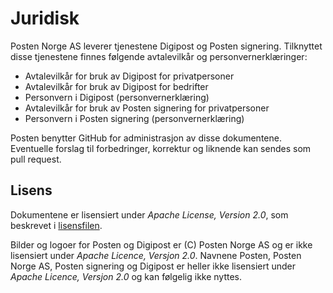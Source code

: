 # Juridisk

Posten Norge AS leverer tjenestene Digipost og Posten signering. Tilknyttet disse tjenestene finnes følgende avtalevilkår og personvernerklæringer:

* Avtalevilkår for bruk av Digipost for privatpersoner
* Avtalevilkår for bruk av Digipost for bedrifter
* Personvern i Digipost (personvernerklæring)
* Avtalevilkår for bruk av Posten signering for privatpersoner
* Personvern i Posten signering (personvernerklæring)

Posten benytter GitHub for administrasjon av disse dokumentene. Eventuelle forslag til forbedringer, korrektur og liknende kan sendes som pull request.

## Lisens

Dokumentene er lisensiert under *Apache License, Version 2.0*, som beskrevet i [lisensfilen](https://github.com/digipost/juridisk/blob/master/LICENSE "LICENSE").

Bilder og logoer for Posten og Digipost er (C) Posten Norge AS og er ikke lisensiert under *Apache Licence, Versjon 2.0*. Navnene Posten, Posten Norge AS, Posten signering og Digipost er heller ikke lisensiert under *Apache Licence, Versjon 2.0* og kan følgelig ikke nyttes.
